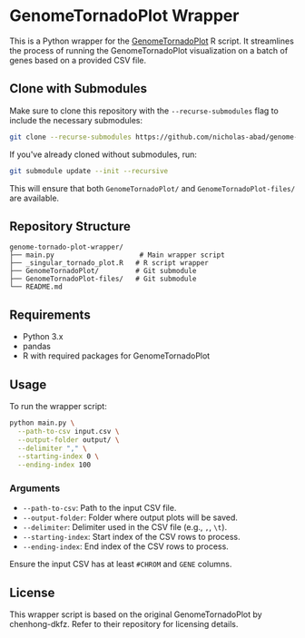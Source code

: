 # GenomeTornadoPlot Wrapper

This is a Python wrapper for the [GenomeTornadoPlot](https://github.com/chenhong-dkfz/GenomeTornadoPlot) R script. It streamlines the process of running the GenomeTornadoPlot visualization on a batch of genes based on a provided CSV file.

## Clone with Submodules

Make sure to clone this repository with the `--recurse-submodules` flag to include the necessary submodules:

```bash
git clone --recurse-submodules https://github.com/nicholas-abad/genome-tornado-plot-wrapper.git
```

If you've already cloned without submodules, run:

```bash
git submodule update --init --recursive
```

This will ensure that both `GenomeTornadoPlot/` and `GenomeTornadoPlot-files/` are available.

## Repository Structure

```
genome-tornado-plot-wrapper/
├── main.py                     # Main wrapper script
├── _singular_tornado_plot.R   # R script wrapper
├── GenomeTornadoPlot/         # Git submodule
├── GenomeTornadoPlot-files/   # Git submodule
└── README.md
```

## Requirements

- Python 3.x
- pandas
- R with required packages for GenomeTornadoPlot

## Usage

To run the wrapper script:

```bash
python main.py \
  --path-to-csv input.csv \
  --output-folder output/ \
  --delimiter "," \
  --starting-index 0 \
  --ending-index 100
```

### Arguments

- `--path-to-csv`: Path to the input CSV file.
- `--output-folder`: Folder where output plots will be saved.
- `--delimiter`: Delimiter used in the CSV file (e.g., `,`, `\t`).
- `--starting-index`: Start index of the CSV rows to process.
- `--ending-index`: End index of the CSV rows to process.

Ensure the input CSV has at least `#CHROM` and `GENE` columns.

## License

This wrapper script is based on the original GenomeTornadoPlot by chenhong-dkfz. Refer to their repository for licensing details.
